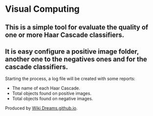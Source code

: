 # Visual Computing

## This is a simple tool for evaluate the quality of one or more Haar Cascade classifiers.

## It is easy configure a positive image folder, another one to the negatives ones and for the cascade classifiers.

Starting the process, a log file will be created with some reports:
- The name of each Haar Cascade.
- Total objects found on positive images.
- Total objects found on negative images.

Produced by [Wiki Dreams.github.io](https://WikiDreams.github.io/).